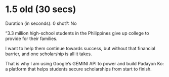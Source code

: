 # 1.5 old (30 secs)

Duration (in seconds): 0
shot?: No

“3.3 million high-school students in the Philippines give up college to provide for their families. 

I want to help them continue towards success, but without that financial barrier, and one scholarship is all it takes.

That is why I am using Google’s GEMINI API to power and build Padayon Ko: a platform that helps students secure scholarships from start to finish.